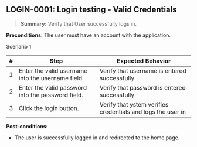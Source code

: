## **LOGIN-0001:** Login testing - Valid Credentials

> **Summary:** Verify that User successfully logs in.  <br>

**Preconditions:** The user must have an account with the application.

Scenario 1

 | \# | Step | Expected Behavior |
 |----|------|-------------------|
 |  1 | Enter the valid username into the username field.      | Verify that username is entered successfully   |
 |  2 | Enter the valid password into the password field.      | Verify that password is entered successfully   |
 |  3 | Click the login button.     | Verify that ystem verifies credentials and logs the user in   |

**Post-conditions:**

 - The user is successfully logged in and redirected to the home page.
